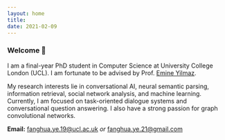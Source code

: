 ```yaml
---
layout: home
title: 
date: 2021-02-09 
---
```

### Welcome 👋
I am a final-year PhD student in Computer Science at University College London (UCL). I am fortunate to be advised by Prof. [Emine Yilmaz](https://scholar.google.com/citations?user=ocmAN4YAAAAJ&hl=en). 

My research interests lie in conversational AI, neural semantic parsing, information retrieval, social network analysis, and machine learning. Currently, I am focused on task-oriented dialogue systems and conversational question answering. I also have a strong passion for graph convolutional networks.

**Email:** fanghua.ye.19@ucl.ac.uk *or* fanghua.ye.21@gmail.com  
